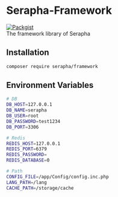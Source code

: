 # Serapha-Framework
[![Packgist](https://img.shields.io/packagist/v/serapha/framework.svg?style=flat-square)](https://packagist.org/packages/serapha/framework)  
The framework library of Serapha

## Installation
```bash
composer require serapha/framework
```

## Environment Variables
```bash
# DB
DB_HOST=127.0.0.1
DB_NAME=serapha
DB_USER=root
DB_PASSWORD=test1234
DB_PORT=3306

# Redis
REDIS_HOST=127.0.0.1
REDIS_PORT=6379
REDIS_PASSWORD=
REDIS_DATABASE=0

# Path
CONFIG_FILE=/app/Config/config.inc.php
LANG_PATH=/lang
CACHE_PATH=/storage/cache
```
